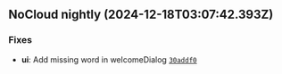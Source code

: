 ## NoCloud nightly (2024-12-18T03:07:42.393Z)

### Fixes

- **ui**: Add missing word in welcomeDialog [`30addf0`](https://github.com/DGAlexandru/NoCloud/commit/30addf0ad0aa13f51f3c73f7f736c78cb8135a08)
